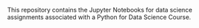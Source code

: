 This repository contains the Jupyter Notebooks for data science assignments associated with a Python for Data Science Course. 
